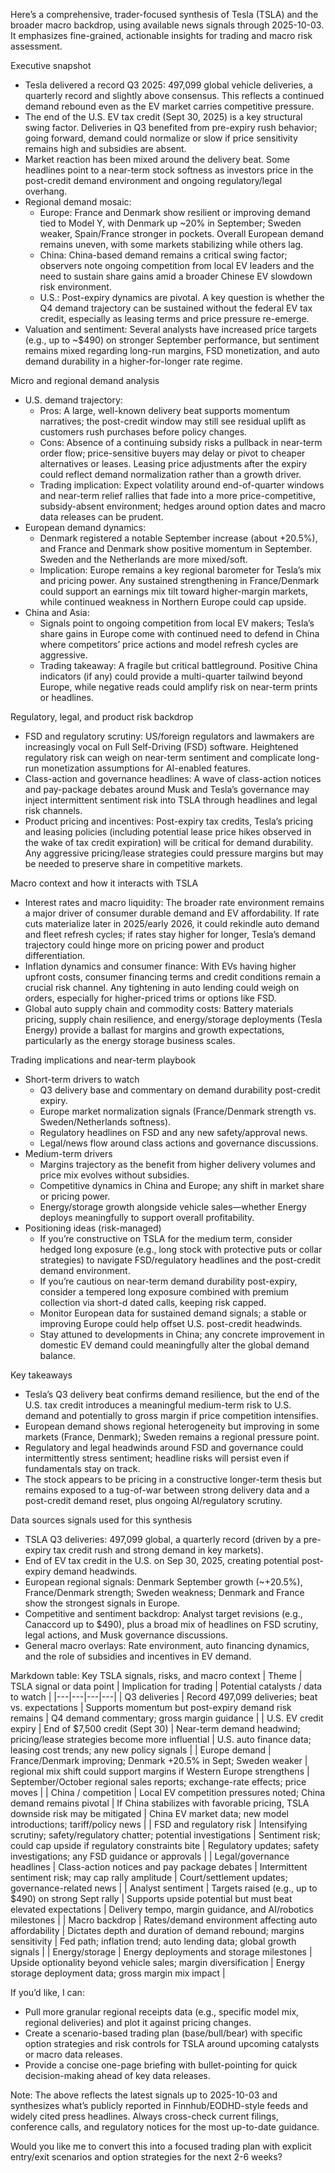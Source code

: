 Here’s a comprehensive, trader-focused synthesis of Tesla (TSLA) and the broader macro backdrop, using available news signals through 2025-10-03. It emphasizes fine-grained, actionable insights for trading and macro risk assessment.

Executive snapshot
- Tesla delivered a record Q3 2025: 497,099 global vehicle deliveries, a quarterly record and slightly above consensus. This reflects a continued demand rebound even as the EV market carries competitive pressure.
- The end of the U.S. EV tax credit (Sept 30, 2025) is a key structural swing factor. Deliveries in Q3 benefited from pre-expiry rush behavior; going forward, demand could normalize or slow if price sensitivity remains high and subsidies are absent.
- Market reaction has been mixed around the delivery beat. Some headlines point to a near-term stock softness as investors price in the post-credit demand environment and ongoing regulatory/legal overhang.
- Regional demand mosaic:
  - Europe: France and Denmark show resilient or improving demand tied to Model Y, with Denmark up ~20% in September; Sweden weaker, Spain/France stronger in pockets. Overall European demand remains uneven, with some markets stabilizing while others lag.
  - China: China-based demand remains a critical swing factor; observers note ongoing competition from local EV leaders and the need to sustain share gains amid a broader Chinese EV slowdown risk environment.
  - U.S.: Post-expiry dynamics are pivotal. A key question is whether the Q4 demand trajectory can be sustained without the federal EV tax credit, especially as leasing terms and price pressure re-emerge.
- Valuation and sentiment: Several analysts have increased price targets (e.g., up to ~$490) on stronger September performance, but sentiment remains mixed regarding long-run margins, FSD monetization, and auto demand durability in a higher-for-longer rate regime.

Micro and regional demand analysis
- U.S. demand trajectory:
  - Pros: A large, well-known delivery beat supports momentum narratives; the post-credit window may still see residual uplift as customers rush purchases before policy changes.
  - Cons: Absence of a continuing subsidy risks a pullback in near-term order flow; price-sensitive buyers may delay or pivot to cheaper alternatives or leases. Leasing price adjustments after the expiry could reflect demand normalization rather than a growth driver.
  - Trading implication: Expect volatility around end-of-quarter windows and near-term relief rallies that fade into a more price-competitive, subsidy-absent environment; hedges around option dates and macro data releases can be prudent.
- European demand dynamics:
  - Denmark registered a notable September increase (about +20.5%), and France and Denmark show positive momentum in September. Sweden and the Netherlands are more mixed/soft.
  - Implication: Europe remains a key regional barometer for Tesla’s mix and pricing power. Any sustained strengthening in France/Denmark could support an earnings mix tilt toward higher-margin markets, while continued weakness in Northern Europe could cap upside.
- China and Asia:
  - Signals point to ongoing competition from local EV makers; Tesla’s share gains in Europe come with continued need to defend in China where competitors’ price actions and model refresh cycles are aggressive.
  - Trading takeaway: A fragile but critical battleground. Positive China indicators (if any) could provide a multi-quarter tailwind beyond Europe, while negative reads could amplify risk on near-term prints or headlines.

Regulatory, legal, and product risk backdrop
- FSD and regulatory scrutiny: US/foreign regulators and lawmakers are increasingly vocal on Full Self-Driving (FSD) software. Heightened regulatory risk can weigh on near-term sentiment and complicate long-run monetization assumptions for AI-enabled features.
- Class-action and governance headlines: A wave of class-action notices and pay-package debates around Musk and Tesla’s governance may inject intermittent sentiment risk into TSLA through headlines and legal risk channels.
- Product pricing and incentives: Post-expiry tax credits, Tesla’s pricing and leasing policies (including potential lease price hikes observed in the wake of tax credit expiration) will be critical for demand durability. Any aggressive pricing/lease strategies could pressure margins but may be needed to preserve share in competitive markets.

Macro context and how it interacts with TSLA
- Interest rates and macro liquidity: The broader rate environment remains a major driver of consumer durable demand and EV affordability. If rate cuts materialize later in 2025/early 2026, it could rekindle auto demand and fleet refresh cycles; if rates stay higher for longer, Tesla’s demand trajectory could hinge more on pricing power and product differentiation.
- Inflation dynamics and consumer finance: With EVs having higher upfront costs, consumer financing terms and credit conditions remain a crucial risk channel. Any tightening in auto lending could weigh on orders, especially for higher-priced trims or options like FSD.
- Global auto supply chain and commodity costs: Battery materials pricing, supply chain resilience, and energy/storage deployments (Tesla Energy) provide a ballast for margins and growth expectations, particularly as the energy storage business scales.

Trading implications and near-term playbook
- Short-term drivers to watch
  - Q3 delivery base and commentary on demand durability post-credit expiry.
  - Europe market normalization signals (France/Denmark strength vs. Sweden/Netherlands softness).
  - Regulatory headlines on FSD and any new safety/approval news.
  - Legal/news flow around class actions and governance discussions.
- Medium-term drivers
  - Margins trajectory as the benefit from higher delivery volumes and price mix evolves without subsidies.
  - Competitive dynamics in China and Europe; any shift in market share or pricing power.
  - Energy/storage growth alongside vehicle sales—whether Energy deploys meaningfully to support overall profitability.
- Positioning ideas (risk-managed)
  - If you’re constructive on TSLA for the medium term, consider hedged long exposure (e.g., long stock with protective puts or collar strategies) to navigate FSD/regulatory headlines and the post-credit demand environment.
  - If you’re cautious on near-term demand durability post-expiry, consider a tempered long exposure combined with premium collection via short-d dated calls, keeping risk capped.
  - Monitor European data for sustained demand signals; a stable or improving Europe could help offset U.S. post-credit headwinds.
  - Stay attuned to developments in China; any concrete improvement in domestic EV demand could meaningfully alter the global demand balance.

Key takeaways
- Tesla’s Q3 delivery beat confirms demand resilience, but the end of the U.S. tax credit introduces a meaningful medium-term risk to U.S. demand and potentially to gross margin if price competition intensifies.
- European demand shows regional heterogeneity but improving in some markets (France, Denmark); Sweden remains a regional pressure point.
- Regulatory and legal headwinds around FSD and governance could intermittently stress sentiment; headline risks will persist even if fundamentals stay on track.
- The stock appears to be pricing in a constructive longer-term thesis but remains exposed to a tug-of-war between strong delivery data and a post-credit demand reset, plus ongoing AI/regulatory scrutiny.

Data sources signals used for this synthesis
- TSLA Q3 deliveries: 497,099 global, a quarterly record (driven by a pre-expiry tax credit rush and strong demand in key markets).
- End of EV tax credit in the U.S. on Sep 30, 2025, creating potential post-expiry demand headwinds.
- European regional signals: Denmark September growth (~+20.5%), France/Denmark strength; Sweden weakness; Denmark and France show the strongest signals in Europe.
- Competitive and sentiment backdrop: Analyst target revisions (e.g., Canaccord up to $490), plus a broad mix of headlines on FSD scrutiny, legal actions, and Musk governance discussions.
- General macro overlays: Rate environment, auto financing dynamics, and the role of subsidies and incentives in EV demand.

Markdown table: Key TSLA signals, risks, and macro context
| Theme | TSLA signal or data point | Implication for trading | Potential catalysts / data to watch |
|---|---|---|---|
| Q3 deliveries | Record 497,099 deliveries; beat vs. expectations | Supports momentum but post-expiry demand risk remains | Q4 demand commentary; gross margin guidance |
| U.S. EV credit expiry | End of $7,500 credit (Sept 30) | Near-term demand headwind; pricing/lease strategies become more influential | U.S. auto finance data; leasing cost trends; any new policy signals |
| Europe demand | France/Denmark improving; Denmark +20.5% in Sept; Sweden weaker | regional mix shift could support margins if Western Europe strengthens | September/October regional sales reports; exchange-rate effects; price moves |
| China / competition | Local EV competition pressures noted; China demand remains pivotal | If China stabilizes with favorable pricing, TSLA downside risk may be mitigated | China EV market data; new model introductions; tariff/policy news |
| FSD and regulatory risk | Intensifying scrutiny; safety/regulatory chatter; potential investigations | Sentiment risk; could cap upside if regulatory constraints bite | Regulatory updates; safety investigations; any FSD guidance or approvals |
| Legal/governance headlines | Class-action notices and pay package debates | Intermittent sentiment risk; may cap rally amplitude | Court/settlement updates; governance-related news |
| Analyst sentiment | Targets raised (e.g., up to $490) on strong Sept rally | Supports upside potential but must beat elevated expectations | Delivery tempo, margin guidance, and AI/robotics milestones |
| Macro backdrop | Rates/demand environment affecting auto affordability | Dictates depth and duration of demand rebound; margins sensitivity | Fed path; inflation trend; auto lending data; global growth signals |
| Energy/storage | Energy deployments and storage milestones | Upside optionality beyond vehicle sales; margin diversification | Energy storage deployment data; gross margin mix impact |

If you’d like, I can:
- Pull more granular regional receipts data (e.g., specific model mix, regional deliveries) and plot it against pricing changes.
- Create a scenario-based trading plan (base/bull/bear) with specific option strategies and risk controls for TSLA around upcoming catalysts or macro data releases.
- Provide a concise one-page briefing with bullet-pointing for quick decision-making ahead of key data releases.

Note: The above reflects the latest signals up to 2025-10-03 and synthesizes what’s publicly reported in Finnhub/EODHD-style feeds and widely cited press headlines. Always cross-check current filings, conference calls, and regulatory notices for the most up-to-date guidance.

Would you like me to convert this into a focused trading plan with explicit entry/exit scenarios and option strategies for the next 2-6 weeks?